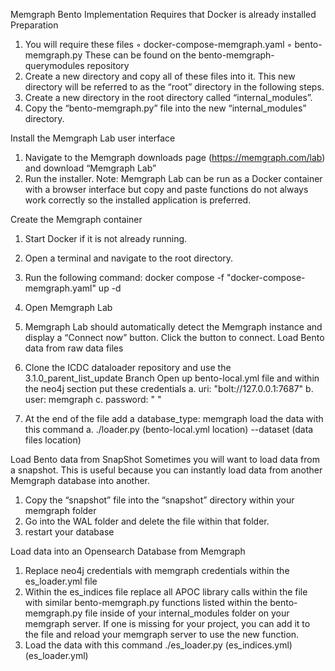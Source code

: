 Memgraph Bento Implementation
Requires that Docker is already installed
Preparation
1. You will require these files
◦ docker-compose-memgraph.yaml
◦ bento-memgraph.py
These can be found on the bento-memgraph-querymodules repository
2. Create a new directory and copy all of these files into it. This new directory will be
referred to as the “root” directory in the following steps.
3. Create a new directory in the root directory called “internal_modules”.
4. Copy the “bento-memgraph.py” file into the new “internal_modules”
directory.


Install the Memgraph Lab user interface
1. Navigate to the Memgraph downloads page (https://memgraph.com/lab) and download
“Memgraph Lab”
2. Run the installer.
Note: Memgraph Lab can be run as a Docker container with a browser interface but
copy and paste functions do not always work correctly so the installed application is
preferred.


Create the Memgraph container
1. Start Docker if it is not already running.
2. Open a terminal and navigate to the root directory.
3. Run the following command:
docker compose -f "docker-compose-memgraph.yaml" up -d
4. Open Memgraph Lab
5. Memgraph Lab should automatically detect the Memgraph instance and display a
“Connect now” button. Click the button to connect.
Load Bento data from raw data files


1. Clone the ICDC dataloader repository and use the 3.1.0_parent_list_update Branch
Open up bento-local.yml file and within the neo4j section put these credentials
a. uri: "bolt://127.0.0.1:7687"
b. user: memgraph
c. password: " "
2. At the end of the file add
 a database_type: memgraph
load the data with this command
a. ./loader.py (bento-local.yml location) --dataset (data files location)


Load Bento data from SnapShot
Sometimes you will want to load data from a snapshot. This is useful because you can instantly load data from another
Memgraph database into another.
1. Copy the “snapshot” file into the “snapshot” directory within your memgraph folder
2. Go into the WAL folder and delete the file within that folder.
3. restart your database


Load data into an Opensearch Database from Memgraph
1. Replace neo4j credentials with memgraph credentials within the es_loader.yml file
2. Within the es_indices file replace all APOC library calls within the file with similar bento-memgraph.py functions
listed within the bento-memgraph.py file inside of your internal_modules folder on your memgraph server. If one
is missing for your project, you can add it to the file and reload your memgraph server to use the new function.
3. Load the data with this command ./es_loader.py (es_indices.yml) (es_loader.yml)
